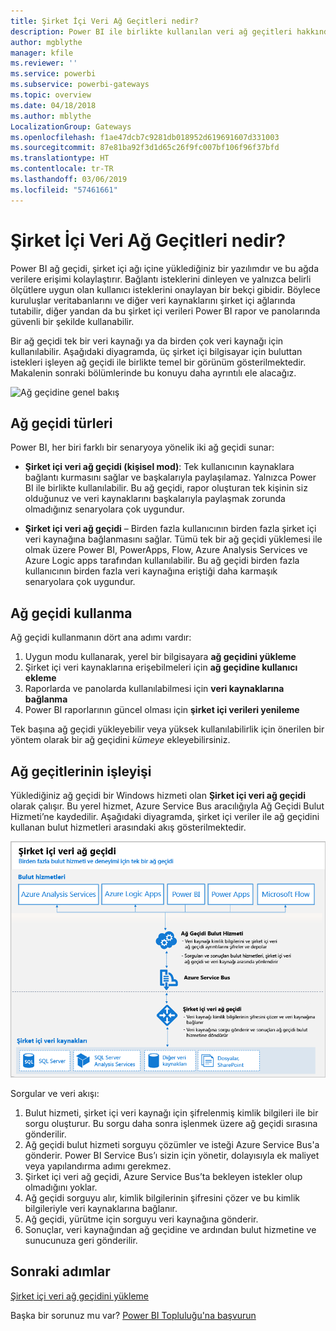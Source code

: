 ```yaml
---
title: Şirket İçi Veri Ağ Geçitleri nedir?
description: Power BI ile birlikte kullanılan veri ağ geçitleri hakkındaki temel bilgileri öğrenin.
author: mgblythe
manager: kfile
ms.reviewer: ''
ms.service: powerbi
ms.subservice: powerbi-gateways
ms.topic: overview
ms.date: 04/18/2018
ms.author: mblythe
LocalizationGroup: Gateways
ms.openlocfilehash: f1ae47dcb7c9281db018952d619691607d331003
ms.sourcegitcommit: 87e81ba92f3d1d65c26f9fc007bf106f96f37bfd
ms.translationtype: HT
ms.contentlocale: tr-TR
ms.lasthandoff: 03/06/2019
ms.locfileid: "57461661"
---
```

# <a name="what-are-on-premises-data-gateways"></a>Şirket İçi Veri Ağ Geçitleri nedir?

Power BI ağ geçidi, şirket içi ağı içine yüklediğiniz bir yazılımdır ve bu ağda verilere erişimi kolaylaştırır. Bağlantı isteklerini dinleyen ve yalnızca belirli ölçütlere uygun olan kullanıcı isteklerini onaylayan bir bekçi gibidir. Böylece kuruluşlar veritabanlarını ve diğer veri kaynaklarını şirket içi ağlarında tutabilir, diğer yandan da bu şirket içi verileri Power BI rapor ve panolarında güvenli bir şekilde kullanabilir.

Bir ağ geçidi tek bir veri kaynağı ya da birden çok veri kaynağı için kullanılabilir. Aşağıdaki diyagramda, üç şirket içi bilgisayar için buluttan istekleri işleyen ağ geçidi ile birlikte temel bir görünüm gösterilmektedir. Makalenin sonraki bölümlerinde bu konuyu daha ayrıntılı ele alacağız.

![Ağ geçidine genel bakış](media/service-gateway-getting-started/gateway-overview.png)

## <a name="types-of-gateways"></a>Ağ geçidi türleri

Power BI, her biri farklı bir senaryoya yönelik iki ağ geçidi sunar:

* **Şirket içi veri ağ geçidi (kişisel mod)**: Tek kullanıcının kaynaklara bağlantı kurmasını sağlar ve başkalarıyla paylaşılamaz. Yalnızca Power BI ile birlikte kullanılabilir. Bu ağ geçidi, rapor oluşturan tek kişinin siz olduğunuz ve veri kaynaklarını başkalarıyla paylaşmak zorunda olmadığınız senaryolara çok uygundur.

* **Şirket içi veri ağ geçidi** – Birden fazla kullanıcının birden fazla şirket içi veri kaynağına bağlanmasını sağlar. Tümü tek bir ağ geçidi yüklemesi ile olmak üzere Power BI, PowerApps, Flow, Azure Analysis Services ve Azure Logic apps tarafından kullanılabilir. Bu ağ geçidi birden fazla kullanıcının birden fazla veri kaynağına eriştiği daha karmaşık senaryolara çok uygundur. 

## <a name="using-a-gateway"></a>Ağ geçidi kullanma

Ağ geçidi kullanmanın dört ana adımı vardır:

1. Uygun modu kullanarak, yerel bir bilgisayara **ağ geçidini yükleme**
2. Şirket içi veri kaynaklarına erişebilmeleri için **ağ geçidine kullanıcı ekleme**
3. Raporlarda ve panolarda kullanılabilmesi için **veri kaynaklarına bağlanma**
4. Power BI raporlarının güncel olması için **şirket içi verileri yenileme**

Tek başına ağ geçidi yükleyebilir veya yüksek kullanılabilirlik için önerilen bir yöntem olarak bir ağ geçidini *kümeye* ekleyebilirsiniz.

## <a name="how-gateways-work"></a>Ağ geçitlerinin işleyişi

Yüklediğiniz ağ geçidi bir Windows hizmeti olan **Şirket içi veri ağ geçidi** olarak çalışır. Bu yerel hizmet, Azure Service Bus aracılığıyla Ağ Geçidi Bulut Hizmeti’ne kaydedilir. Aşağıdaki diyagramda, şirket içi veriler ile ağ geçidini kullanan bulut hizmetleri arasındaki akış gösterilmektedir.

![Ağ geçidi veri akışını gösteren diyagram](media/service-gateway-getting-started/gateway-how-it-works.png)

Sorgular ve veri akışı:

1. Bulut hizmeti, şirket içi veri kaynağı için şifrelenmiş kimlik bilgileri ile bir sorgu oluşturur. Bu sorgu daha sonra işlenmek üzere ağ geçidi sırasına gönderilir.
2. Ağ geçidi bulut hizmeti sorguyu çözümler ve isteği Azure Service Bus'a gönderir. Power BI Service Bus’ı sizin için yönetir, dolayısıyla ek maliyet veya yapılandırma adımı gerekmez.
3. Şirket içi veri ağ geçidi, Azure Service Bus’ta bekleyen istekler olup olmadığını yoklar.
4. Ağ geçidi sorguyu alır, kimlik bilgilerinin şifresini çözer ve bu kimlik bilgileriyle veri kaynaklarına bağlanır.
5. Ağ geçidi, yürütme için sorguyu veri kaynağına gönderir.
6. Sonuçlar, veri kaynağından ağ geçidine ve ardından bulut hizmetine ve sunucunuza geri gönderilir.

## <a name="next-steps"></a>Sonraki adımlar
[Şirket içi veri ağ geçidini yükleme](service-gateway-install.md)

Başka bir sorunuz mu var? [Power BI Topluluğu'na başvurun](http://community.powerbi.com/)

